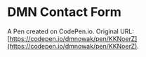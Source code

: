 # DMN Contact Form

A Pen created on CodePen.io. Original URL: [https://codepen.io/dmnowak/pen/KKNoerZ](https://codepen.io/dmnowak/pen/KKNoerZ).


